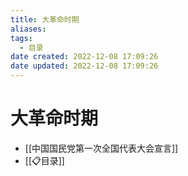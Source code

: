 ```yaml
---
title: 大革命时期
aliases:
tags:
  - 目录
date created: 2022-12-08 17:09:26
date updated: 2022-12-08 17:09:26
---
```


# 大革命时期

- [[中国国民党第一次全国代表大会宣言]]
- [[📋目录]]
